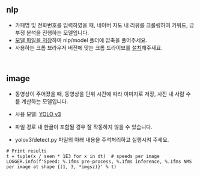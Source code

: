 ## nlp
- 카페명 및 전화번호를 입력하였을 때, 네이버 지도 내 리뷰를 크롤링하여 키워드, 긍부정 분석을 진행하는 모델입니다.
- [모델 파일을 저장](https://drive.google.com/file/d/16I3DW3GScvwqBDl7yVYvBr9gsa0pVVs7/view)하여 nlp/model 폴더에 압축을 풀어주세요.
- 사용하는 크롬 브라우저 버전에 맞는 크롬 드라이브를 [설치](https://chromedriver.chromium.org/downloads)해주세요.

<br>

## image
- 동영상이 주어졌을 때, 동영상을 단위 시간에 따라 이미지로 저장, 사진 내 사람 수를 계산하는 모델입니다.

- 사용 모델: [YOLO v3](https://github.com/ultralytics/yolov3)
- 파일 경로 내 한글이 포함될 경우 잘 작동하지 않을 수 있습니다.
- yolov3/detect.py 파일의 아래 내용을 주석처리하고 실행시켜 주세요. 
```
# Print results
t = tuple(x / seen * 1E3 for x in dt)  # speeds per image
LOGGER.info(f'Speed: %.1fms pre-process, %.1fms inference, %.1fms NMS per image at shape {(1, 3, *imgsz)}' % t)
```